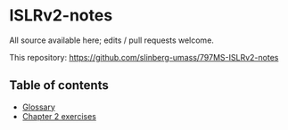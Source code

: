 # ISLRv2-notes

All source available here; edits / pull requests welcome.

This repository: https://github.com/slinberg-umass/797MS-ISLRv2-notes

## Table of contents

- [Glossary](https://slinberg-umass.github.io/797MS-ISLRv2-notes/ISLRv2-Glossary.html)
- [Chapter 2 exercises](https://slinberg-umass.github.io/797MS-ISLRv2-notes/Chapter%202/Chapter-2.html)

